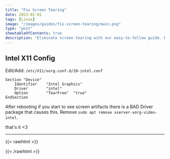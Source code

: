 ```yaml
---
title: "Fix Screen Tearing"
date: 2023-02-01
tags: [Linux]
image: "/images/guides/fix-screen-tearing/main.png"
type: "post"
showtableOfContents: true
description: "Eliminate screen tearing with our easy-to-follow guide. Follow our troubleshooting steps and improve your visual experience with smooth, seamless graphics"
---
```


## Intel X11 Config
Edit/Add: `/etc/X11/xorg.conf.d/20-intel.conf`

```
Section "Device"
    Identifier    "Intel Graphics"
    Driver        "intel"
    Option        "TearFree"  "true"
EndSection
```

After rebooting if you start to see screen artifacts there is a BAD Driver package that causes this. Remove `sudo apt remove xserver-xorg-video-intel`.

that's it <3

----

{{< rawhtml >}} 
<script src="https://utteranc.es/client.js"
        repo="mansoorbarri/website"
        issue-term="title"
        theme="github-light"
        crossorigin="anonymous"
        async>
</script>
{{< /rawhtml >}}